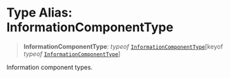 # Type Alias: InformationComponentType

> **InformationComponentType**: *typeof* [`InformationComponentType`](../variables/InformationComponentType.md)\[keyof *typeof* [`InformationComponentType`](../variables/InformationComponentType.md)\]

Information component types.
